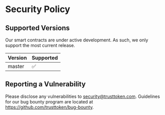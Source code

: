 # Security Policy

## Supported Versions

Our smart contracts are under active development. As such, we only support the most current release.

| Version | Supported          |
| ------- | ------------------ |
| master  | :white_check_mark: |

## Reporting a Vulnerability

Please disclose any vulnerabilities to security@trusttoken.com.
Guidelines for our bug bounty program are located at https://github.com/trusttoken/bug-bounty.
